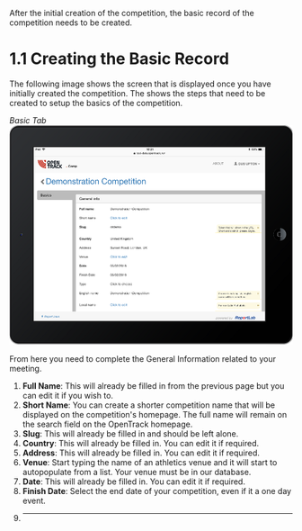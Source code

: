 <!-- TITLE: Training Manual - Basic Tab-->

After the initial creation of the competition, the basic record of the competition needs to be created. 
# 1.1 Creating the Basic Record
The following image shows the screen that is displayed once you have initially created the competition. The shows the steps that need to be created to setup the basics of the competition. 

*Basic Tab*
![Basic Tab](/uploads/basic-tab/basic-tab.png "Basic Tab")

From here you need to complete the General Information related to your meeting. 

1. **Full Name**: This will already be filled in from the previous page but you can edit it if you wish to.
2. **Short Name**: You can create a shorter competition name that will be displayed on the competition's homepage. The full name will remain on the search field on the OpenTrack homepage.
3. **Slug**: This will already be filled in and should be left alone.
4. **Country**: This will already be filled in. You can edit it if required.
5. **Address**: This will already be filled in. You can edit it if required.
6. **Venue**: Start typing the name of an athletics venue and it will start to autopopulate from a list. Your venue must be in our database.
7. **Date**: This will already be filled in. You can edit it if required.
8. **Finish Date**: Select the end date of your competition, even if it a one day event.
9. ****